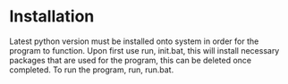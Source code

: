 # Installation
Latest python version must be installed onto system in order for the program to function.
Upon first use run, init.bat, this will install necessary packages that are used for the program, this can be deleted once completed.
To run the program, run, run.bat.
